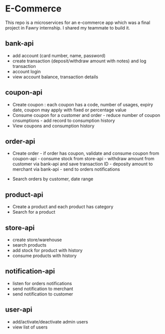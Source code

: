 # E-Commerce
This repo is a microservices for an e-commerce app which was a final project in Fawry internship. I shared my teammate to build it.

## bank-api
- add account (card number, name, password)
- create transaction (deposit/withdraw amount with notes) and log transaction
- account login
- view account balance, transaction details

## coupon-api
- Create coupon : each coupon has a code, number of usages, expiry date, coupon may apply with fixed or percentage value
- Consume coupon for a customer and order
       - reduce number of coupon cnsumptions
       - add record to consumption history
- View coupons and consumption history


## order-api
- Create order
        - if order has coupon, validate and consume coupon from coupon-api
        - consume stock from store-api
        - withdraw amount from customer via bank-api and save transaction ID
        - deposity amount to merchant via bank-api
        - send to orders notifications

- Search orders by customer, date range


## product-api
- Create a product and each product has category
- Search for a product 


## store-api
- create store/warehouse
- search products
- add stock for product with history
- consume products with history


## notification-api
- listen for orders notifications
- send notification to merchant
- send notification to customer

## user-api
- add/activate/deactivate admin users
- view list of users
